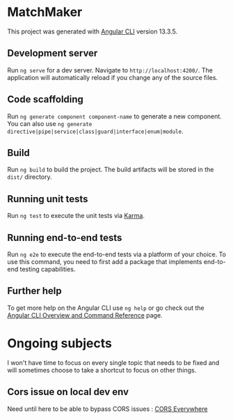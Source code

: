 # MatchMaker

This project was generated with [Angular CLI](https://github.com/angular/angular-cli) version 13.3.5.

## Development server

Run `ng serve` for a dev server. Navigate to `http://localhost:4200/`. The application will automatically reload if you change any of the source files.

## Code scaffolding

Run `ng generate component component-name` to generate a new component. You can also use `ng generate directive|pipe|service|class|guard|interface|enum|module`.

## Build

Run `ng build` to build the project. The build artifacts will be stored in the `dist/` directory.

## Running unit tests

Run `ng test` to execute the unit tests via [Karma](https://karma-runner.github.io).

## Running end-to-end tests

Run `ng e2e` to execute the end-to-end tests via a platform of your choice. To use this command, you need to first add a package that implements end-to-end testing capabilities.

## Further help

To get more help on the Angular CLI use `ng help` or go check out the [Angular CLI Overview and Command Reference](https://angular.io/cli) page.



# Ongoing subjects

I won't have time to focus on every single topic that needs to be fixed and will sometimes choose to take a shortcut to focus on other things.

## Cors issue on local dev env

Need until here to be able to bypass CORS issues : [CORS Everywhere]("https://addons.mozilla.org/en-US/firefox/addon/cors-everywhere/?utm_content=addons-manager-reviews-link&utm_medium=firefox-browser&utm_source=firefox-browser")


